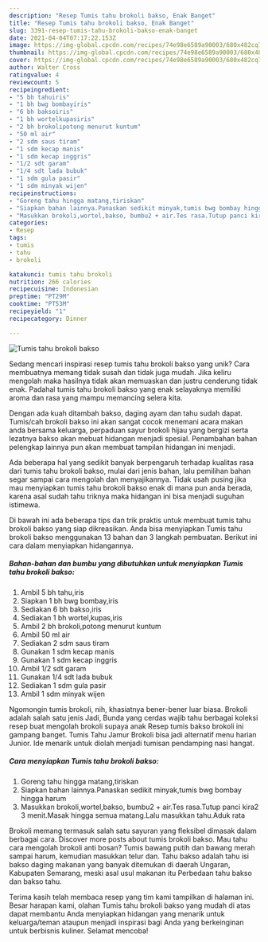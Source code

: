 ```yaml
---
description: "Resep Tumis tahu brokoli bakso, Enak Banget"
title: "Resep Tumis tahu brokoli bakso, Enak Banget"
slug: 3391-resep-tumis-tahu-brokoli-bakso-enak-banget
date: 2021-04-04T07:17:22.153Z
image: https://img-global.cpcdn.com/recipes/74e98e6589a90003/680x482cq70/tumis-tahu-brokoli-bakso-foto-resep-utama.jpg
thumbnail: https://img-global.cpcdn.com/recipes/74e98e6589a90003/680x482cq70/tumis-tahu-brokoli-bakso-foto-resep-utama.jpg
cover: https://img-global.cpcdn.com/recipes/74e98e6589a90003/680x482cq70/tumis-tahu-brokoli-bakso-foto-resep-utama.jpg
author: Walter Cross
ratingvalue: 4
reviewcount: 5
recipeingredient:
- "5 bh tahuiris"
- "1 bh bwg bombayiris"
- "6 bh baksoiris"
- "1 bh wortelkupasiris"
- "2 bh brokolipotong menurut kuntum"
- "50 ml air"
- "2 sdm saus tiram"
- "1 sdm kecap manis"
- "1 sdm kecap inggris"
- "1/2 sdt garam"
- "1/4 sdt lada bubuk"
- "1 sdm gula pasir"
- "1 sdm minyak wijen"
recipeinstructions:
- "Goreng tahu hingga matang,tiriskan"
- "Siapkan bahan lainnya.Panaskan sedikit minyak,tumis bwg bombay hingga harum"
- "Masukkan brokoli,wortel,bakso, bumbu2 + air.Tes rasa.Tutup panci kira2 3 menit.Masak hingga semua matang.Lalu masukkan tahu.Aduk rata"
categories:
- Resep
tags:
- tumis
- tahu
- brokoli

katakunci: tumis tahu brokoli 
nutrition: 266 calories
recipecuisine: Indonesian
preptime: "PT29M"
cooktime: "PT53M"
recipeyield: "1"
recipecategory: Dinner

---
```



![Tumis tahu brokoli bakso](https://img-global.cpcdn.com/recipes/74e98e6589a90003/680x482cq70/tumis-tahu-brokoli-bakso-foto-resep-utama.jpg)

Sedang mencari inspirasi resep tumis tahu brokoli bakso yang unik? Cara membuatnya memang tidak susah dan tidak juga mudah. Jika keliru mengolah maka hasilnya tidak akan memuaskan dan justru cenderung tidak enak. Padahal tumis tahu brokoli bakso yang enak selayaknya memiliki aroma dan rasa yang mampu memancing selera kita.

Dengan ada kuah ditambah bakso, daging ayam dan tahu sudah dapat. Tumis/cah brokoli bakso ini akan sangat cocok menemani acara makan anda bersama keluarga, perpaduan sayur brokoli hijau yang bergizi serta lezatnya bakso akan mebuat hidangan menjadi spesial. Penambahan bahan pelengkap lainnya pun akan membuat tampilan hidangan ini menjadi.

Ada beberapa hal yang sedikit banyak berpengaruh terhadap kualitas rasa dari tumis tahu brokoli bakso, mulai dari jenis bahan, lalu pemilihan bahan segar sampai cara mengolah dan menyajikannya. Tidak usah pusing jika mau menyiapkan tumis tahu brokoli bakso enak di mana pun anda berada, karena asal sudah tahu triknya maka hidangan ini bisa menjadi suguhan istimewa.


Di bawah ini ada beberapa tips dan trik praktis untuk membuat tumis tahu brokoli bakso yang siap dikreasikan. Anda bisa menyiapkan Tumis tahu brokoli bakso menggunakan 13 bahan dan 3 langkah pembuatan. Berikut ini cara dalam menyiapkan hidangannya.

<!--inarticleads1-->

##### Bahan-bahan dan bumbu yang dibutuhkan untuk menyiapkan Tumis tahu brokoli bakso:

1. Ambil 5 bh tahu,iris
1. Siapkan 1 bh bwg bombay,iris
1. Sediakan 6 bh bakso,iris
1. Sediakan 1 bh wortel,kupas,iris
1. Ambil 2 bh brokoli,potong menurut kuntum
1. Ambil 50 ml air
1. Sediakan 2 sdm saus tiram
1. Gunakan 1 sdm kecap manis
1. Gunakan 1 sdm kecap inggris
1. Ambil 1/2 sdt garam
1. Gunakan 1/4 sdt lada bubuk
1. Sediakan 1 sdm gula pasir
1. Ambil 1 sdm minyak wijen


Ngomongin tumis brokoli, nih, khasiatnya bener-bener luar biasa. Brokoli adalah salah satu jenis Jadi, Bunda yang cerdas wajib tahu berbagai koleksi resep buat mengolah brokoli supaya anak Resep tumis bakso brokoli ini gampang banget. Tumis Tahu Jamur Brokoli bisa jadi alternatif menu harian Junior. Ide menarik untuk diolah menjadi tumisan pendamping nasi hangat. 

<!--inarticleads2-->

##### Cara menyiapkan Tumis tahu brokoli bakso:

1. Goreng tahu hingga matang,tiriskan
1. Siapkan bahan lainnya.Panaskan sedikit minyak,tumis bwg bombay hingga harum
1. Masukkan brokoli,wortel,bakso, bumbu2 + air.Tes rasa.Tutup panci kira2 3 menit.Masak hingga semua matang.Lalu masukkan tahu.Aduk rata


Brokoli memang termasuk salah satu sayuran yang fleksibel dimasak dalam berbagai cara. Discover more posts about tumis brokoli bakso. Mau tahu cara mengolah brokoli anti bosan? Tumis bawang putih dan bawang merah sampai harum, kemudian masukkan telur dan. Tahu bakso adalah tahu isi bakso daging makanan yang banyak ditemukan di daerah Ungaran, Kabupaten Semarang, meski asal usul makanan itu Perbedaan tahu bakso dan bakso tahu. 

Terima kasih telah membaca resep yang tim kami tampilkan di halaman ini. Besar harapan kami, olahan Tumis tahu brokoli bakso yang mudah di atas dapat membantu Anda menyiapkan hidangan yang menarik untuk keluarga/teman ataupun menjadi inspirasi bagi Anda yang berkeinginan untuk berbisnis kuliner. Selamat mencoba!

